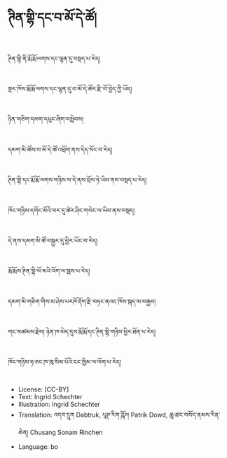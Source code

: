 # ཊིན་གྷི་དང་བ་མོ་དེ་ཚོ།

##
ཊིན་གྷི་ནི་རྨོ་རྨོ་ལགས་དང་ལྷན་དུ་བསྡད་པ་རེད།

##
སྔར་ཁོས་རྨོ་རྨོ་ལགས་དང་ལྷན་དུ་བ་མོ་དེ་ཚོར་རྫི་བོ་བྱེད་ཀྱི་ཡོད།

##
ཉིན་གཅིག་དམག་དཔུང་ཞིག་བསླེབས།

##
དམག་མི་ཚོས་བ་མོ་དེ་ཚོ་འཕྲོག་ནས་དེད་སོང་བ་རེད།

##
ཊིན་གྷི་དང་རྨོ་རྨོ་ལགས་གཉིས་ས་དེ་ནས་བྲོས་ཏེ་ཡིབ་ནས་བསྡད་པ་རེད།

##
ཁོང་གཉིས་དགོང་མོའི་བར་དུ་ཚེར་ཤིང་གསེང་ལ་ཡིབ་ནས་བསྡད།

##
དེ་ནས་དམག་མི་ཚོ་བསྐྱར་དུ་ཕྱིར་ཡོང་བ་རེད།

##
རྨོ་རྨོས་ཊིན་གྷི་ལོ་མའི་འོག་ལ་སྦས་པ་རེད།

##
དམག་མི་གཅིག་གིས་མ་ཤེས་པརཁོ་རྡོག་རྫི་བཏང་ནའང་ཁོས་སྐད་མ་བརྒྱབ།

##
གང་མཚམས་རྗེས། ཉེན་ཁ་མེད་དུས་རྨོ་རྨོ་དང་ཊིན་གྷི་གཉིས་ཕྱིར་ཐོན་པ་རེད།

##
ཁོང་གཉིས་ཧ་ཅང་ཁ་ཁུ་སིམ་པོའི་ངང་ཁྱིམ་ལ་ལོག་པ་རེད།

##
* License: [CC-BY]
* Text: Ingrid Schechter
* Illustration: Ingrid Schechter
* Translation: འདབ་དྲུག Dabtruk, པཱཊ་རིག་ཌཱོཌ། Patrik Dowd, ཆུ་ཚང་བསོད་ནམས་རིན་ཆེན། Chusang Sonam Rinchen
* Language: bo
